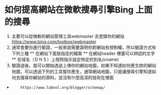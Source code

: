 # 如何提高網站在微軟搜尋引擎Bing 上面的搜尋
1. 主要可以從微軟的網站管理工具webmaster 去登錄你的網站
https://www.bing.com/toolbox/webmaster
2. 通常會要你進行驗證，一般來說需要證明你對網站有控制權，所以驗證方式有下列三種
** 在網站下面放指定的檔案
** 在網站header 裡塞可以辨認的文字
** 在域名（ＤＮＳ）上按照指示設定特定的別名(cname)
3. 驗證過後，就可以開始透過上傳你的網站地圖，如果不知道如何產生妳的網站地圖，可以透過下列的工具幫你產生，通常網站地圖，只是讓搜尋引擎知道如何去搜尋你網站的資料，並沒有什麼高深的技術在裡面
*         https://www.labnol.org/blogger/sitemap/
 